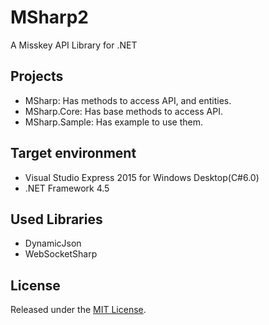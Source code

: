 # MSharp2
A Misskey API Library for .NET

## Projects
- MSharp: Has methods to access API, and entities.
- MSharp.Core: Has base methods to access API.
- MSharp.Sample: Has example to use them.

## Target environment
- Visual Studio Express 2015 for Windows Desktop(C#6.0)
- .NET Framework 4.5

## Used Libraries
- DynamicJson
- WebSocketSharp

## License
Released under the [MIT License](LICENSE).